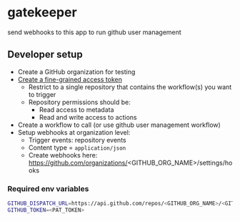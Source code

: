 # gatekeeper

send webhooks to this app to run github user management

## Developer setup

- Create a GitHub organization for testing
- [Create a fine-grained access token](https://github.com/settings/tokens?type=beta)
  - Restrict to a single repository that contains the workflow(s) you want to trigger
  - Repository permissions should be:
    - Read access to metadata
    - Read and write access to actions
- Create a workflow to call (or use github user management workflow)
- Setup webhooks at organization level:
  * Trigger events: repository events
  * Content type = `application/json`
  * Create webhooks here: https://github.com/organizations/<GITHUB_ORG_NAME>/settings/hooks

### Required env variables

```bash
GITHUB_DISPATCH_URL=https://api.github.com/repos/<GITHUB_ORG_NAME>/<GITHUB_REPO_NAME>/actions/workflows/<WORKFLOW_TO_CALL>.yaml/dispatches
GITHUB_TOKEN=<PAT_TOKEN>
```

